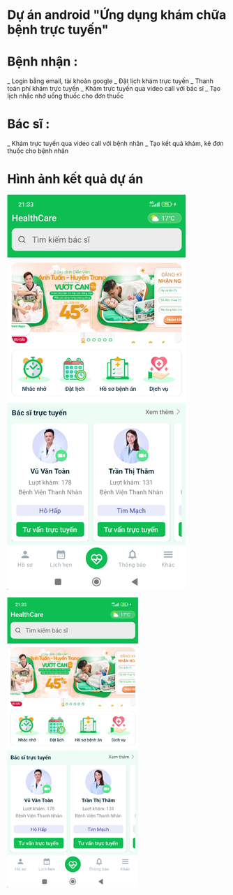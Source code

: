 # Dự án android "Ứng dụng khám chữa bệnh trực tuyến"
# Bệnh nhận :
_ Login bằng email, tài khoản google
_ Đặt lịch khám trực tuyến
_ Thanh toán phí khám trực tuyến
_ Khám trực tuyến qua video call với bác sĩ
_ Tạo lịch nhắc nhở uống thuốc cho đơn thuốc
# Bác sĩ :
_ Khám trực tuyến qua video call với bệnh nhân
_ Tạo kết quả khám, kê đơn thuốc cho bệnh nhân

# Hình ảnh kết quả dự án
![Ảnh minh họa giao diện](docs/images/anh1.png)

<img src="docs/images/anh1.png" width="300" />

